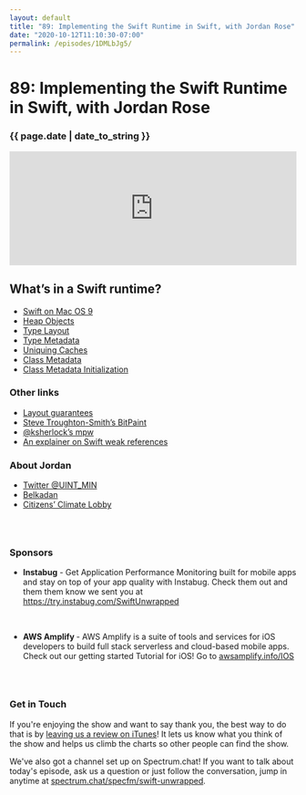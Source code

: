 ```yaml
---
layout: default
title: "89: Implementing the Swift Runtime in Swift, with Jordan Rose"
date: "2020-10-12T11:10:30-07:00"
permalink: /episodes/1DMLbJg5/
---
```


# 89: Implementing the Swift Runtime in Swift, with Jordan Rose

### {{ page.date | date_to_string }}

<iframe frameBorder="0" height="200px" scrolling="no" seamless src="https://player.simplecast.com/4eaaf04a-3e8b-4ab7-96ca-84e0f622062f" width="100%"></iframe>
<br/>
<h2>What’s in a Swift runtime?</h2><ul><li><a href="https://belkadan.com/blog/2020/04/Swift-on-Mac-OS-9/">Swift on Mac OS 9</a></li><li><a href="https://belkadan.com/blog/2020/08/Swift-Runtime-Heap-Objects/">Heap Objects</a></li><li><a href="https://belkadan.com/blog/2020/09/Swift-Runtime-Type-Layout/">Type Layout</a></li><li><a href="https://belkadan.com/blog/2020/09/Swift-Runtime-Type-Metadata/">Type Metadata</a></li><li><a href="https://belkadan.com/blog/2020/09/Swift-Runtime-Uniquing-Caches/">Uniquing Caches</a></li><li><a href="https://belkadan.com/blog/2020/09/Swift-Runtime-Class-Metadata/">Class Metadata</a></li><li><a href="https://belkadan.com/blog/2020/10/Swift-Runtime-Class-Metadata-Initialization/">Class Metadata Initialization</a></li></ul><h3>Other links</h3><ul><li><a href="https://forums.swift.org/t/guarantee-in-memory-tuple-layout-or-dont/40122">Layout guarantees</a></li><li><a href="https://www.highcaffeinecontent.com/blog/20150124-MPW,-Carbon-and-building-Classic-Mac-OS-apps-in-OS-X">Steve Troughton-Smith’s BitPaint</a></li><li><a href="https://github.com/ksherlock/mpw">@ksherlock’s mpw</a></li><li><a href="https://mikeash.com/pyblog/friday-qa-2017-09-22-swift-4-weak-references.html">An explainer on Swift weak references</a></li></ul><h3>About Jordan</h3><ul><li><a href="https://twitter.com/UINT_MIN">Twitter @UINT_MIN</a></li><li><a href="https://belkadan.com">Belkadan</a></li><li><a href="https://citizensclimatelobby.org">Citizens’ Climate Lobby</a></li></ul><h3> </h3><h3>Sponsors</h3><ul><li><strong>Instabug</strong> - Get Application Performance Monitoring built for mobile apps and stay on top of your app quality with Instabug. Check them out and them them know we sent you at <a href="https://try.instabug.com/SwiftUnwrapped">https://try.instabug.com/SwiftUnwrapped</a></li></ul><p> </p><ul><li><strong>AWS Amplify </strong>- AWS Amplify is a suite of tools and services for iOS developers to build full stack serverless and cloud-based mobile apps. Check out our getting started Tutorial for iOS! Go to <a href="https://aws.amazon.com/getting-started/hands-on/build-ios-app-amplify/">awsamplify.info/IOS</a></li></ul><h3> </h3><h3>Get in Touch</h3><p>If you're enjoying the show and want to say thank you, the best way to do that is by <a href="https://itunes.apple.com/us/podcast/swift-unwrapped/id1209817203?mt=2">leaving us a review on iTunes</a>! It lets us know what you think of the show and helps us climb the charts so other people can find the show.</p><p>We've also got a channel set up on Spectrum.chat! If you want to talk about today's episode, ask us a question or just follow the conversation, jump in anytime at <a href="https://spectrum.chat/specfm/swift-unwrapped">spectrum.chat/specfm/swift-unwrapped</a>.</p>
